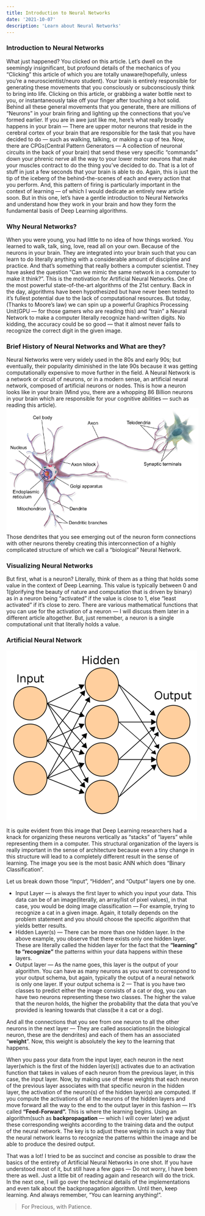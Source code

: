 ```yaml
---
title: Introduction to Neural Networks
date: '2021-10-07'
description: 'Learn about Neural Networks'
---
```


### Introduction to Neural Networks

What just happened? You clicked on this article. Let’s dwell on the seemingly insignificant, but profound details of the mechanics of you “Clicking” this article of which you are totally unaware(hopefully, unless you’re a neuroscientist/neuro student). Your brain is entirely responsible for generating these movements that you consciously or subconsciously think to bring into life. Clicking on this article, or grabbing a water bottle next to you, or instantaneously take off your finger after touching a hot solid. Behind all these general movements that you generate, there are millions of “Neurons” in your brain firing and lighting up the connections that you’ve formed earlier. If you are in awe just like me, here’s what really broadly happens in your brain — There are upper motor neurons that reside in the cerebral cortex of your brain that are responsible for the task that you have decided to do — such as walking, talking, or making a cup of tea. Now, there are CPGs(Central Pattern Generators — A collection of neuronal circuits in the back of your brain) that send these very specific “commands” down your phrenic nerve all the way to your lower motor neurons that make your muscles contract to do the thing you’ve decided to do. That is a lot of stuff in just a few seconds that your brain is able to do. Again, this is just the tip of the iceberg of the behind-the-scenes of each and every action that you perform. And, this pattern of firing is particularly important in the context of learning — of which I would dedicate an entirely new article soon. But in this one, let’s have a gentle introduction to Neural Networks and understand how they work in your brain and how they form the fundamental basis of Deep Learning algorithms.

### Why Neural Networks?

When you were young, you had little to no idea of how things worked. You learned to walk, talk, sing, love, read all on your own. Because of the neurons in your brain. They are integrated into your brain such that you can learn to do literally anything with a considerable amount of discipline and practice. And that’s something that really bothers a computer scientist. They have asked the question “Can we mimic the same network in a computer to make it think?”. This is the motivation for Artificial Neural Networks. One of the most powerful state-of-the-art algorithms of the 21st century.
Back in the day, algorithms have been hypothesized but have never been tested to it’s fullest potential due to the lack of computational resources. But today,(Thanks to Moore’s law) we can spin up a powerful Graphics Processing Unit(GPU — for those gamers who are reading this) and “train” a Neural Network to make a computer literally recognize hand-written digits. No kidding, the accuracy could be so good — that it almost never fails to recognize the correct digit in the given image.

### Brief History of Neural Networks and What are they?

Neural Networks were very widely used in the 80s and early 90s; but eventually, their popularity diminished in the late 90s because it was getting computationally expensive to move further in the field.
A Neural Network is a network or circuit of neurons, or in a modern sense, an artificial neural network, composed of artificial neurons or nodes. This is how a neuron looks like in your brain (Mind you, there are a whopping 86 Billion neurons in your brain which are responsible for your cognitive abilities — such as reading this article).
![](20211007231221.png)
Those dendrites that you see emerging out of the neuron form connections with other neurons thereby creating this interconnection of a highly complicated structure of which we call a “biological” Neural Network.

### Visualizing Neural Networks

But first, what is a neuron? Literally, think of them as a thing that holds some value in the context of Deep Learning. This value is typically between 0 and 1(glorifying the beauty of nature and computation that is driven by binary) as in a neuron being “activated” if the value is close to 1, else “least activated” if it’s close to zero. There are various mathematical functions that you can use for the activation of a neuron — I will discuss them later in a different article altogether. But, just remember, a neuron is a single computational unit that literally holds a value.

### Artificial Neural Network

![](20211007231246.png)

It is quite evident from this image that Deep Learning researchers had a knack for organizing these neurons vertically as “stacks” of “layers” while representing them in a computer. This structural organization of the layers is really important in the sense of architecture because even a tiny change in this structure will lead to a completely different result in the sense of learning. The image you see is the most basic ANN which does “Binary Classification”.

Let us break down those “Input”, “Hidden”, and “Output” layers one by one.

- Input Layer — is always the first layer to which you input your data. This data can be of an image(literally, an array/list of pixel values), in that case, you would be doing image classification — For example, trying to recognize a cat in a given image. Again, it totally depends on the problem statement and you should choose the specific algorithm that yields better results.
- Hidden Layer(s) — There can be more than one hidden layer. In the above example, you observe that there exists only one hidden layer. These are literally called the hidden layer for the fact that the **“learning” to “recognize”** the patterns within your data happens within these layers.
- Output layer — As the name goes, this layer is the output of your algorithm. You can have as many neurons as you want to correspond to your output schema, but again, typically the output of a neural network is only one layer. If your output schema is 2 — That is you have two classes to predict either the image consists of a cat or dog, you can have two neurons representing these two classes. The higher the value that the neuron holds, the higher the probability that the data that you’ve provided is leaning towards that class(be it a cat or a dog).

And all the connections that you see from one neuron to all the other neurons in the next layer — They are called associations(in the biological neuron, these are the dendrites) and each of them has an associated “**weight**”. Now, this weight is absolutely the key to the learning that happens.

When you pass your data from the input layer, each neuron in the next layer(which is the first of the hidden layer(s)) activates due to an activation function that takes in values of each neuron from the previous layer, in this case, the input layer. Now, by making use of these weights that each neuron of the previous layer associates with that specific neuron in the hidden layer, the activation of the neuron(s) of the hidden layer(s) are computed. If you compute the activations of all the neurons of the hidden layers and move forward all the way to the end to the output layer in this fashion — It’s called **“Feed-Forward”.** This is where the learning begins. Using an algorithm(such as **backpropagation** — which I will cover later) we adjust these corresponding weights according to the training data and the output of the neural network. The key is to adjust these weights in such a way that the neural network learns to recognize the patterns within the image and be able to produce the desired output.

That was a lot! I tried to be as succinct and concise as possible to draw the basics of the entirety of Artificial Neural Networks in one shot. If you have understood most of it, but still have a few gaps — Do not worry, I have been there as well. Just a little bit of reading again and research will do the trick. In the next one, I will go over the technical details of the implementations and even talk about the backpropagation algorithm. Until then, keep learning. And always remember, “You can learning anything!”.

> For Precious, with Patience.
